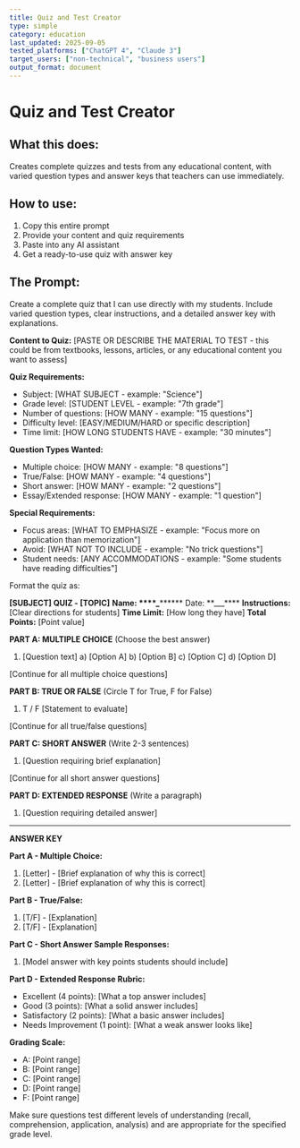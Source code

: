 ```yaml
---
title: Quiz and Test Creator
type: simple
category: education
last_updated: 2025-09-05
tested_platforms: ["ChatGPT 4", "Claude 3"]
target_users: ["non-technical", "business users"]
output_format: document
---
```


# Quiz and Test Creator

## What this does:

Creates complete quizzes and tests from any educational content, with varied question types and answer keys that teachers can use immediately.

## How to use:

1. Copy this entire prompt
2. Provide your content and quiz requirements
3. Paste into any AI assistant
4. Get a ready-to-use quiz with answer key

## The Prompt:

Create a complete quiz that I can use directly with my students. Include varied question types, clear instructions, and a detailed answer key with explanations.

**Content to Quiz:**
[PASTE OR DESCRIBE THE MATERIAL TO TEST - this could be from textbooks, lessons, articles, or any educational content you want to assess]

**Quiz Requirements:**

- Subject: [WHAT SUBJECT - example: "Science"]
- Grade level: [STUDENT LEVEL - example: "7th grade"]
- Number of questions: [HOW MANY - example: "15 questions"]
- Difficulty level: [EASY/MEDIUM/HARD or specific description]
- Time limit: [HOW LONG STUDENTS HAVE - example: "30 minutes"]

**Question Types Wanted:**

- Multiple choice: [HOW MANY - example: "8 questions"]
- True/False: [HOW MANY - example: "4 questions"]
- Short answer: [HOW MANY - example: "2 questions"]
- Essay/Extended response: [HOW MANY - example: "1 question"]

**Special Requirements:**

- Focus areas: [WHAT TO EMPHASIZE - example: "Focus more on application than memorization"]
- Avoid: [WHAT NOT TO INCLUDE - example: "No trick questions"]
- Student needs: [ANY ACCOMMODATIONS - example: "Some students have reading difficulties"]

Format the quiz as:

**[SUBJECT] QUIZ - [TOPIC]**
**Name: **\*\*\***\*\_**\*\*\*\*** Date: **\_\_\_\*\*\*\*
**Instructions:** [Clear directions for students]
**Time Limit:** [How long they have]
**Total Points:** [Point value]

**PART A: MULTIPLE CHOICE** (Choose the best answer)

1. [Question text]
   a) [Option A]
   b) [Option B]
   c) [Option C]
   d) [Option D]

[Continue for all multiple choice questions]

**PART B: TRUE OR FALSE** (Circle T for True, F for False)

1. T / F [Statement to evaluate]

[Continue for all true/false questions]

**PART C: SHORT ANSWER** (Write 2-3 sentences)

1. [Question requiring brief explanation]

[Continue for all short answer questions]

**PART D: EXTENDED RESPONSE** (Write a paragraph)

1. [Question requiring detailed answer]

---

**ANSWER KEY**

**Part A - Multiple Choice:**

1. [Letter] - [Brief explanation of why this is correct]
2. [Letter] - [Brief explanation of why this is correct]

**Part B - True/False:**

1. [T/F] - [Explanation]
2. [T/F] - [Explanation]

**Part C - Short Answer Sample Responses:**

1. [Model answer with key points students should include]

**Part D - Extended Response Rubric:**

- Excellent (4 points): [What a top answer includes]
- Good (3 points): [What a solid answer includes]
- Satisfactory (2 points): [What a basic answer includes]
- Needs Improvement (1 point): [What a weak answer looks like]

**Grading Scale:**

- A: [Point range]
- B: [Point range]
- C: [Point range]
- D: [Point range]
- F: [Point range]

Make sure questions test different levels of understanding (recall, comprehension, application, analysis) and are appropriate for the specified grade level.
